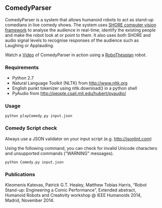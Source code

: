 ## ComedyParser

ComedyParser is a system that allows humanoid robots to act as stand-up comedians in live comedy shows. The system uses [SHORE computer vision framework](http://www.iis.fraunhofer.de/en/ff/bsy/tech/bildanalyse/shore-gesichtsdetektion.html) to analyse the audience in real-time, identify the existing people and make the robot look at or point to them. It also uses both SHORE and audio signal levels to recognise responses of the audience such as Laughing or Applauding.

Watch a [Video](https://vimeo.com/72090729) of ComedyParser in action using a [RoboThespian](http://www.robothespian.com) robot.


### Requirements

- Python 2.7
- Natural Language Toolkit (NLTK) from http://www.nltk.org
- English punkt tokenizer using nltk.download() in a python shell
- PyAudio from http://people.csail.mit.edu/hubert/pyaudio/


### Usage

	python playComedy.py input.json

### Comedy Script check

Always use a JSON validator on your input script (e.g. http://jsonlint.com)

Using the following command, you can check for invalid Unicode characters and unsupported commands ("WARNING" messages).

    python Comedy.py input.json

### Publications

Kleomenis Katevas, Patrick G.T. Healey, Matthew Tobias Harris, “Robot Stand-up: Engineering a Comic Performance”, Extended abstract, Humanoid Robots and Creativity workshop @ IEEE Humanoids 2014, Madrid, November 2014.

